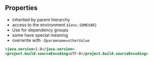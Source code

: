 ## Properties

- inherited by parent hierarchy
- access to the environment `${env.SOMEVAR}`
- Use for dependency groups
- some have special meaning
- overwrite with `-Dparamname=otherValue`

```xml
<java.version>1.8</java.version>
<project.build.sourceEncoding>UTF-8</project.build.sourceEncoding>
```
